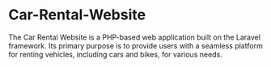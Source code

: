 # Car-Rental-Website
The Car Rental Website is a PHP-based web application built on the Laravel framework. Its primary purpose is to provide users with a seamless platform for renting vehicles, including cars and bikes, for various needs. 
